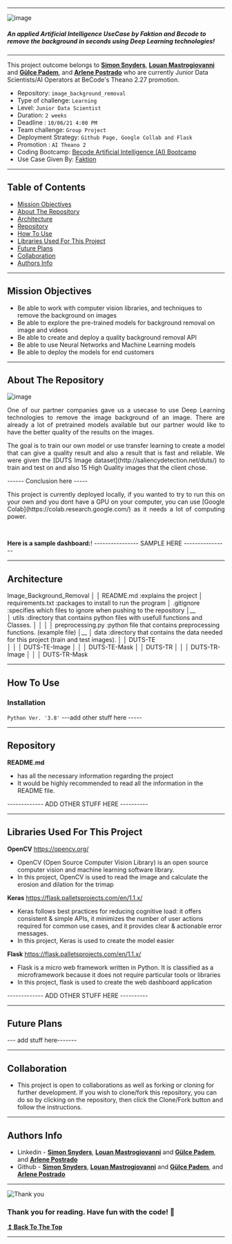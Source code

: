 ----------------------------------------------------------------------------------------------------------------
![image](https://user-images.githubusercontent.com/60827480/121077339-cd3aa200-c7d7-11eb-9d7c-b7b2b3ff5b80.png)

<h5> <strong> An applied Artificial Intelligence UseCase by Faktion and Becode to remove the background in seconds using Deep Learning technologies! </strong> </h5>

---

This project outcome belongs to **[Simon Snyders](https://github.com/simonsny)**, **[Louan Mastrogiovanni](https://github.com/Louan-M)** and **[Gülce Padem](https://github.com/gpadem)**, and **[Arlene Postrado](https://github.com/arlene14ko)** who are currently Junior Data Scientists/AI Operators at BeCode's Theano 2.27 promotion.

- Repository: `image_background_removal`
- Type of challenge: `Learning`
- Level: `Junior Data Scientist`
- Duration: `2 weeks`
- Deadline : `10/06/21 4:00 PM`
- Team challenge: `Group Project`
- Deployment Strategy: `Github Page, Google Collab and Flask`
- Promotion : `AI Theano 2`
- Coding Bootcamp: [Becode Artificial Intelligence (AI) Bootcamp](https://becode.org/learn/ai-bootcamp/)
- Use Case Given By: [Faktion](https://www.faktion.com/)

---
## **Table of Contents**
- [Mission Objectives](#mission-objectives)
- [About The Repository](#about-the-repository)
- [Architecture](#architecture)
- [Repository](#repository)
- [How To Use](#how-to-use)
- [Libraries Used For This Project](#libraries-used-for-this-project)
- [Future Plans](#future-plans)
- [Collaboration](#collaboration)
- [Authors Info](#authors-info)

---

## **Mission Objectives**

- Be able to work with computer vision libraries, and techniques to remove the background on images
- Be able to explore the pre-trained models for background removal on image and videos
- Be able to create and deploy a quality background removal API
- Be able to use Neural Networks and Machine Learning models
- Be able to deploy the models for end customers

---

## **About The Repository**
![image](https://user-images.githubusercontent.com/60827480/121079465-6ec2f300-c7da-11eb-80ab-e69e244c9775.png)

<p align="justify">
One of our partner companies gave us a usecase to use Deep Learning technologies to remove the image background of an image. There are already a lot of pretrained models available but our partner would like to have the better quality of the results on the images.
</p>
<p align="justify">The goal is to train our own model or use transfer learning to create a model that can give a quality result and also a result that is fast and reliable. We were given the [DUTS Image dataset](http://saliencydetection.net/duts/) to train and test on and also 15 High Quality images that the client chose.</p>

<p align="justify"> ------ Conclusion here -----
</p>
<p align = "justify">This project is currently deployed locally, if you wanted to try to run this on your own and you dont have a GPU on your computer, you can use [Google Colab](https://colab.research.google.com/) as it needs a lot of computing power.</p>

<br/>

**Here is a sample dashboard:**!
 ---------------- SAMPLE HERE ----------------

---
## **Architecture**

Image_Background_Removal
│
│   README.md               :explains the project
│   requirements.txt        :packages to install to run the program
│   .gitignore              :specifies which files to ignore when pushing to the repository
│__   
│   utils                   :directory that contains python files with usefull functions and Classes.
│   │
│   │ preprocessing.py      :python file that contains preprocessing functions. (example file)
│__
│   data                    :directory that contains the data needed for this project (train and test images).
│   │ DUTS-TE               
│   │   │ DUTS-TE-Image
│   │   │ DUTS-TE-Mask 
│   │ DUTS-TR
│   │   │ DUTS-TR-Image
│   │   │ DUTS-TR-Mask 


---

## **How To Use**

### **Installation** 

`Python Ver. '3.8'`
---add other stuff here -----


---

## **Repository**


**README.md**

- has all the necessary information regarding the project
- It would be highly recommended to read all the information in the README file.


------------- ADD OTHER STUFF HERE ----------

---

## **Libraries Used For This Project**

**OpenCV** https://opencv.org/

- OpenCV (Open Source Computer Vision Library) is an open source computer vision and machine learning software library.
- In this project, OpenCV is used to read the image and calculate the erosion and dilation for the trimap

**Keras** https://flask.palletsprojects.com/en/1.1.x/

- Keras follows best practices for reducing cognitive load: it offers consistent & simple APIs, it minimizes the number of user actions required for common use cases, and it provides clear & actionable error messages.
- In this project, Keras is used to create the model easier

**Flask** https://flask.palletsprojects.com/en/1.1.x/

- Flask is a micro web framework written in Python. It is classified as a microframework because it does not require particular tools or libraries
- In this project, flask is used to create the web dashboard application


------------- ADD OTHER STUFF HERE ----------

---

## **Future Plans**

--- add stuff here-------

---

## **Collaboration**

- This project is open to collaborations as well as forking or cloning for further development. If you wish to clone/fork this repository, you can do so by clicking on the repository, then click the Clone/Fork button and follow the instructions.
---

## **Authors Info**

- Linkedin - **[Simon Snyders](https://www.linkedin.com/in/simon-snyders-9452aa146/)**, **[Louan Mastrogiovanni](https://www.linkedin.com/in/louan-mastrogiovanni-9a0a46143/)** and **[Gülce Padem](https://www.linkedin.com/in/gulce-padem/)**, and **[Arlene Postrado](https://www.linkedin.com/in/arlene-postrado/)**
- Github   - **[Simon Snyders](https://github.com/simonsny)**, **[Louan Mastrogiovanni](https://github.com/Louan-M)** and **[Gülce Padem](https://github.com/gpadem)**, and **[Arlene Postrado](https://github.com/arlene14ko)**

---

![Thank you](https://static.euronews.com/articles/320895/560x315_320895.jpg?1452514624)

### Thank you for reading. Have fun with the code! 🤗

[**↥ Back To The Top**](#table-of-contents)

---



